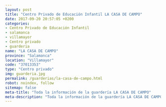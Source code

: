 ```yaml
---
layout: post
title: "Centro Privado de Educación Infantil LA CASA DE CAMPO"
date: 2017-09-20 20:57:05 +0200
categories:
- Centro Privado de Educación Infantil
- salamanca
- villamayor
- Centro privado
- guarderia
name: "LA CASA DE CAMPO"
province: "Salamanca"
location: "Villamayor"
code: "37013353"
type: "Centro privado"
img: guarderia.jpg
permalink: /guarderias/la-casa-de-campo.html
robot: noindex, follow
sitemap: false
meta-title: "Toda la información de la guardería LA CASA DE CAMPO"
meta-description: "Toda la información de la guardería LA CASA DE CAMPO"
---
```

